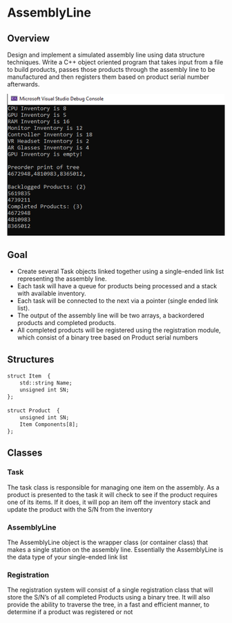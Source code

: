 # AssemblyLine

## Overview
Design and implement a simulated assembly line using data structure techniques. 
Write a C++ object oriented program that takes input from a file to build products, 
passes those products through the assembly line to be manufactured and then registers
them based on product serial number afterwards.

![Result in Console](aline.png)

## Goal
* Create several Task objects linked together using a single-ended link list representing the assembly line. 
* Each task will have a queue for products being processed and a stack with available inventory. 
* Each task will be connected to the next via a pointer (single ended link list). 
* The output of the assembly line will be two arrays, a backordered products and completed products. 
* All completed products will be registered using the registration module, which consist of a binary tree based on Product serial numbers

## Structures
```
struct Item  {
    std::string Name;
    unsigned int SN;
};

struct Product  {
    unsigned int SN;
    Item Components[8];
};
```
## Classes
### Task
The task class is responsible for managing one item on the assembly. As a product is 
presented to the task it will check to see if the product requires one of its items. 
If it does, it will pop an item off the inventory stack and update the product with the S/N from the inventory

### AssemblyLine
The AssemblyLine object is the wrapper class (or container class) that makes a single station on the
assembly line. Essentially the AssemblyLine is the data type of your single-ended link list

### Registration
The registration system will consist of a single registration class that will store the S/N’s of all completed
Products using a binary tree. It will also provide the ability to traverse the tree, in a fast and efficient
manner, to determine if a product was registered or not
